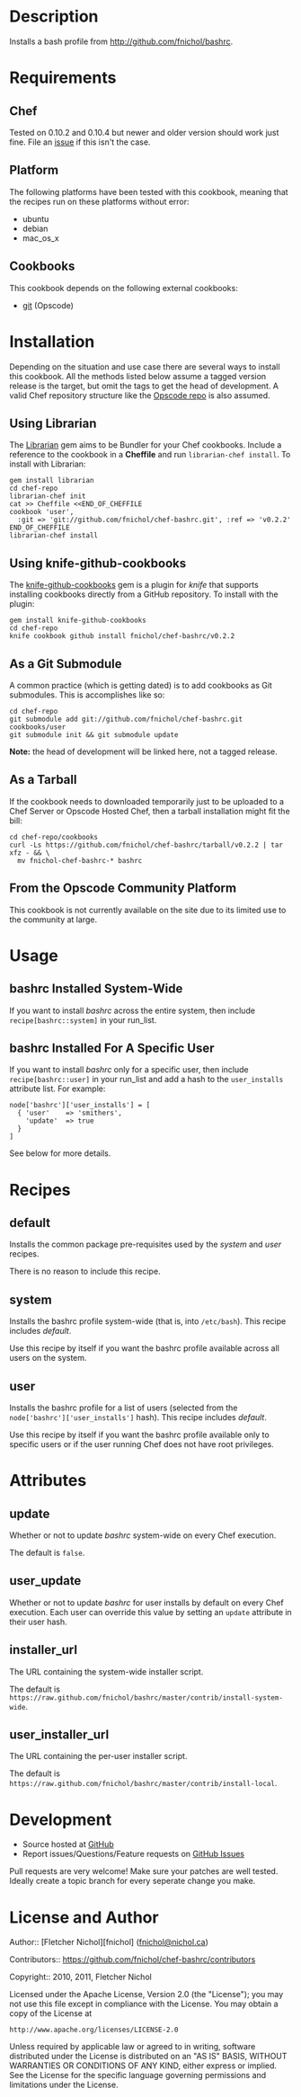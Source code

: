 # Description

Installs a bash profile from http://github.com/fnichol/bashrc.

# Requirements

## Chef

Tested on 0.10.2 and 0.10.4 but newer and older version should work just fine.
File an [issue][issues] if this isn't the case.

## Platform

The following platforms have been tested with this cookbook, meaning that the
recipes run on these platforms without error:

* ubuntu
* debian
* mac_os_x

## Cookbooks

This cookbook depends on the following external cookbooks:

* [git][git_cb] (Opscode)

# Installation

Depending on the situation and use case there are several ways to install
this cookbook. All the methods listed below assume a tagged version release
is the target, but omit the tags to get the head of development. A valid
Chef repository structure like the [Opscode repo][chef_repo] is also assumed.

## Using Librarian

The [Librarian][librarian] gem aims to be Bundler for your Chef cookbooks.
Include a reference to the cookbook in a **Cheffile** and run
`librarian-chef install`. To install with Librarian:

    gem install librarian
    cd chef-repo
    librarian-chef init
    cat >> Cheffile <<END_OF_CHEFFILE
    cookbook 'user',
      :git => 'git://github.com/fnichol/chef-bashrc.git', :ref => 'v0.2.2'
    END_OF_CHEFFILE
    librarian-chef install

## Using knife-github-cookbooks

The [knife-github-cookbooks][kgc] gem is a plugin for *knife* that supports
installing cookbooks directly from a GitHub repository. To install with the
plugin:

    gem install knife-github-cookbooks
    cd chef-repo
    knife cookbook github install fnichol/chef-bashrc/v0.2.2

## As a Git Submodule

A common practice (which is getting dated) is to add cookbooks as Git
submodules. This is accomplishes like so:

    cd chef-repo
    git submodule add git://github.com/fnichol/chef-bashrc.git cookbooks/user
    git submodule init && git submodule update

**Note:** the head of development will be linked here, not a tagged release.

## As a Tarball

If the cookbook needs to downloaded temporarily just to be uploaded to a Chef
Server or Opscode Hosted Chef, then a tarball installation might fit the bill:

    cd chef-repo/cookbooks
    curl -Ls https://github.com/fnichol/chef-bashrc/tarball/v0.2.2 | tar xfz - && \
      mv fnichol-chef-bashrc-* bashrc

## From the Opscode Community Platform

This cookbook is not currently available on the site due to its limited use
to the community at large.

# Usage

## bashrc Installed System-Wide

If you want to install *bashrc* across the entire system, then include
`recipe[bashrc::system]` in your run\_list.

## bashrc Installed For A Specific User

If you want to install *bashrc* only for a specific user, then include
`recipe[bashrc::user]` in your run\_list and add a hash to the
`user_installs` attribute list. For example:

    node['bashrc']['user_installs'] = [
      { 'user'    => 'smithers',
        'update'  => true
      }
    ]

See below for more details.

# Recipes

## default

Installs the common package pre-requisites used by the *system* and *user*
recipes.

There is no reason to include this recipe.

## system

Installs the bashrc profile system-wide (that is, into `/etc/bash`). This
recipe includes *default*.

Use this recipe by itself if you want the bashrc profile available across all
users on the system.

## user

Installs the bashrc profile for a list of users (selected from the
`node['bashrc']['user_installs']` hash). This recipe includes *default*.

Use this recipe by itself if you want the bashrc profile available only
to specific users or if the user running Chef does not have root privileges.

# Attributes

## update

Whether or not to update *bashrc* system-wide on every Chef execution.

The default is `false`.

## user\_update

Whether or not to update *bashrc* for user installs by default on every
Chef execution. Each user can override this value by setting an `update`
attribute in their user hash.

## installer\_url

The URL containing the system-wide installer script.

The default is
`https://raw.github.com/fnichol/bashrc/master/contrib/install-system-wide`.

## user\_installer\_url

The URL containing the per-user installer script.

The default is
`https://raw.github.com/fnichol/bashrc/master/contrib/install-local`.

# Development

* Source hosted at [GitHub][repo]
* Report issues/Questions/Feature requests on [GitHub Issues][issues]

Pull requests are very welcome! Make sure your patches are well tested.
Ideally create a topic branch for every seperate change you make.

# License and Author

Author:: [Fletcher Nichol][fnichol] (<fnichol@nichol.ca>)

Contributors:: https://github.com/fnichol/chef-bashrc/contributors

Copyright:: 2010, 2011, Fletcher Nichol

Licensed under the Apache License, Version 2.0 (the "License");
you may not use this file except in compliance with the License.
You may obtain a copy of the License at

    http://www.apache.org/licenses/LICENSE-2.0

Unless required by applicable law or agreed to in writing, software
distributed under the License is distributed on an "AS IS" BASIS,
WITHOUT WARRANTIES OR CONDITIONS OF ANY KIND, either express or implied.
See the License for the specific language governing permissions and
limitations under the License.

[chef_repo]:      https://github.com/opscode/chef-repo
[git_cb]:         http://community.opscode.com/cookbooks/git
[kgc]:            https://github.com/websterclay/knife-github-cookbooks#readme
[librarian]:      https://github.com/applicationsonline/librarian#readme

[repo]:         https://github.com/fnichol/chef-bashrc
[issues]:       https://github.com/fnichol/chef-bashrc/issues
